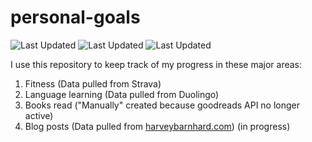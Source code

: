 # personal-goals
![Last Updated](https://img.shields.io/date/1612231329?color=FC4C02&label=Fitness%20Updated&logo=strava)
![Last Updated](https://img.shields.io/date/1612231329?color=7ac70c&label=Language%20Updated&logo=duolingo)
![Last Updated](https://img.shields.io/date/1612231329?color=e9e5cd&label=Books%20Updated&logo=goodreads)

I use this repository to keep track of my progress in these major areas:

1. Fitness (Data pulled from Strava)
2. Language learning (Data pulled from Duolingo)
3. Books read ("Manually" created because goodreads API no longer active)
4. Blog posts (Data pulled from [harveybarnhard.com](https://harveybarnhard.com)) (in progress)
